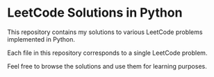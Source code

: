 # LeetCode Solutions in Python

This repository contains my solutions to various LeetCode problems implemented in Python.

Each file in this repository corresponds to a single LeetCode problem.

Feel free to browse the solutions and use them for learning purposes.
